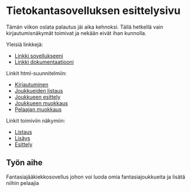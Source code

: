 # Tietokantasovelluksen esittelysivu

Tämän viikon oslata palautus jäi aika kehnoksi. Tällä hetkellä vain kirjautumisnäkymät toimivat ja nekään eivät ihan kunnolla.

Yleisiä linkkejä:

* [Linkki sovellukseeni](http://vpyry.users.cs.helsinki.fi/tsoha)
* [Linkki dokumentaatiooni](https://github.com/PyryV/Tsoha-Bootstrap/blob/master/doc/Tietokantasovellus(2).pdf)

Linkit html-suunnitelmiin:
* [Kirjautuminen](http://vpyry.users.cs.helsinki.fi/tsoha/login)
* [Joukkueiden listaus](http://vpyry.users.cs.helsinki.fi/tsoha/joukkueet)
* [Joukkueen esittely](http://vpyry.users.cs.helsinki.fi/tsoha/joukkueet/1)
* [Joukkueen muokkaus](http://vpyry.users.cs.helsinki.fi/tsoha/joukkueet/1/muokkaus)
* [Pelaajan muokkaus](http://vpyry.users.cs.helsinki.fi/tsoha/joukkueet/1/pelaajamuokkaus)

Linkit toimiviin näkymiin:
* [Listaus](http://vpyry.users.cs.helsinki.fi/tsoha/pelaajat)
* [Lisäys](http://vpyry.users.cs.helsinki.fi/tsoha/pelaajat/uusi)
* [Esittely](http://vpyry.users.cs.helsinki.fi/tsoha/pelaajat/4)

## Työn aihe

Fantasiajääkiekkosovellus johon voi luoda omia fantasiajoukkueita ja lisätä niihin pelaajia
